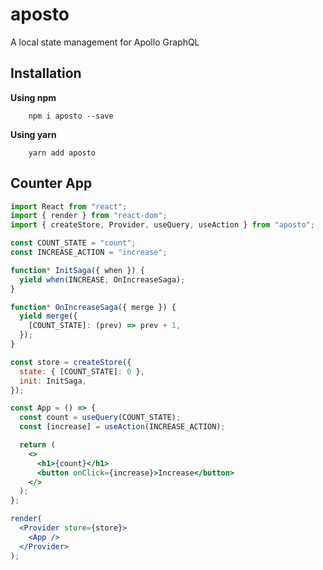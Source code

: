 # aposto

A local state management for Apollo GraphQL

## Installation

**Using npm**

```
    npm i aposto --save
```

**Using yarn**

```
    yarn add aposto
```

## Counter App

```jsx
import React from "react";
import { render } from "react-dom";
import { createStore, Provider, useQuery, useAction } from "aposto";

const COUNT_STATE = "count";
const INCREASE_ACTION = "increase";

function* InitSaga({ when }) {
  yield when(INCREASE, OnIncreaseSaga);
}

function* OnIncreaseSaga({ merge }) {
  yield merge({
    [COUNT_STATE]: (prev) => prev + 1,
  });
}

const store = createStore({
  state: { [COUNT_STATE]: 0 },
  init: InitSaga,
});

const App = () => {
  const count = useQuery(COUNT_STATE);
  const [increase] = useAction(INCREASE_ACTION);

  return (
    <>
      <h1>{count}</h1>
      <button onClick={increase}>Increase</button>
    </>
  );
};

render(
  <Provider store={store}>
    <App />
  </Provider>
);
```
